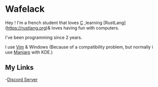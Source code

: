 # Wafelack

Hey ! I'm a french student that loves [C](https://www.amazon.co.uk/C-Programming-Language-2nd/dp/0131103628) ,learning [RustLang] (https://rustlang.org)& loves having fun with computers. 

I've been programming since 2 years.

I use [Vim](https://www.vim.org) & Windows (Because of a compatibility problem, but normally i use [Manjaro](https://manjaro.org/) with KDE.)

## My Links 

-[Discord Server](https://discord.gg/5VgZgRe)
